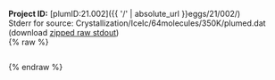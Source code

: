 **Project ID:** [plumID:21.002]({{ '/' | absolute_url }}eggs/21/002/)  
Stderr for source:  Crystallization/IceIc/64molecules/350K/plumed.dat   
(download [zipped raw stdout](plumed.dat.plumed_master.stdout.txt.zip))  
{% raw %}
<pre>
</pre>
{% endraw %}
